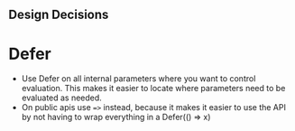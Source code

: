 ## Design Decisions ##


# Defer

- Use Defer on all internal parameters where you want to control evaluation. This makes it easier to locate where parameters need to be evaluated as needed.
- On public apis use `=>` instead, because it makes it easier to use the API by not having to wrap everything in a Defer(() => x)